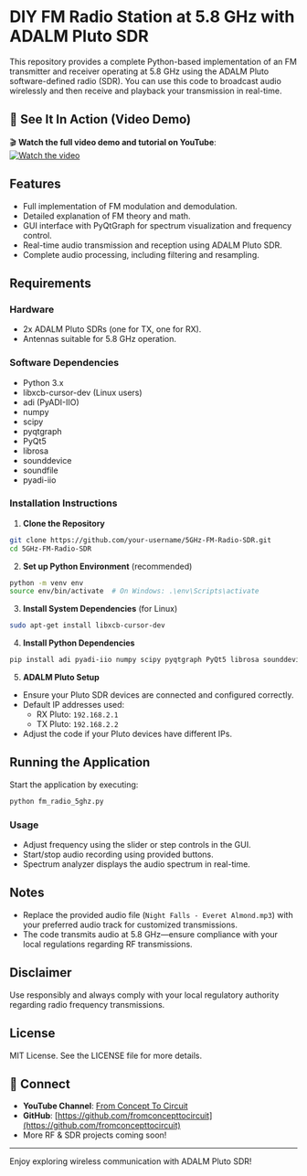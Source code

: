 # DIY FM Radio Station at 5.8 GHz with ADALM Pluto SDR

This repository provides a complete Python-based implementation of an FM transmitter and receiver operating at 5.8 GHz using the ADALM Pluto software-defined radio (SDR). You can use this code to broadcast audio wirelessly and then receive and playback your transmission in real-time.


## 📡 See It In Action (Video Demo)

🎬 **Watch the full video demo and tutorial on YouTube**:  
[![Watch the video](https://img.youtube.com/vi/TpBiCjSYmqY/0.jpg)](https://www.youtube.com/watch?v=TpBiCjSYmqY)

## Features

- Full implementation of FM modulation and demodulation.
- Detailed explanation of FM theory and math.
- GUI interface with PyQtGraph for spectrum visualization and frequency control.
- Real-time audio transmission and reception using ADALM Pluto SDR.
- Complete audio processing, including filtering and resampling.

## Requirements

### Hardware

- 2x ADALM Pluto SDRs (one for TX, one for RX).
- Antennas suitable for 5.8 GHz operation.

### Software Dependencies

- Python 3.x
- libxcb-cursor-dev (Linux users)
- adi (PyADI-IIO)
- numpy
- scipy
- pyqtgraph
- PyQt5
- librosa
- sounddevice
- soundfile
- pyadi-iio

### Installation Instructions

1. **Clone the Repository**
```bash
git clone https://github.com/your-username/5GHz-FM-Radio-SDR.git
cd 5GHz-FM-Radio-SDR
```

2. **Set up Python Environment** (recommended)
```bash
python -m venv env
source env/bin/activate  # On Windows: .\env\Scripts\activate
```

3. **Install System Dependencies** (for Linux)
```bash
sudo apt-get install libxcb-cursor-dev
```

4. **Install Python Dependencies**
```bash
pip install adi pyadi-iio numpy scipy pyqtgraph PyQt5 librosa sounddevice soundfile
```

5. **ADALM Pluto Setup**
- Ensure your Pluto SDR devices are connected and configured correctly.
- Default IP addresses used:
  - RX Pluto: `192.168.2.1`
  - TX Pluto: `192.168.2.2`
- Adjust the code if your Pluto devices have different IPs.

## Running the Application

Start the application by executing:
```bash
python fm_radio_5ghz.py
```

### Usage
- Adjust frequency using the slider or step controls in the GUI.
- Start/stop audio recording using provided buttons.
- Spectrum analyzer displays the audio spectrum in real-time.



## Notes
- Replace the provided audio file (`Night Falls - Everet Almond.mp3`) with your preferred audio track for customized transmissions.
- The code transmits audio at 5.8 GHz—ensure compliance with your local regulations regarding RF transmissions.

## Disclaimer
Use responsibly and always comply with your local regulatory authority regarding radio frequency transmissions.

## License

MIT License. See the LICENSE file for more details.

## 🔗 Connect

- **YouTube Channel**: [From Concept To Circuit](https://www.youtube.com/@fromconcepttocircuit)
- **GitHub**: [https://github.com/fromconcepttocircuit](https://github.com/fromconcepttocircuit)
- More RF & SDR projects coming soon!

---

Enjoy exploring wireless communication with ADALM Pluto SDR!
